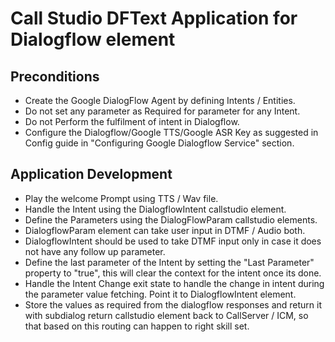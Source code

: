 # Call Studio DFText Application for Dialogflow element

## Preconditions
* Create the Google DialogFlow Agent by defining Intents / Entities.
* Do not set any parameter as Required for parameter for any Intent.
* Do not Perform the fulfilment of intent in Dialogflow.
* Configure the Dialogflow/Google TTS/Google ASR Key as suggested in Config guide in "Configuring Google Dialogflow Service" section.

## Application Development
* Play the welcome Prompt using TTS / Wav file.
* Handle the Intent using the DialogflowIntent callstudio element.
* Define the Parameters using the DialogFlowParam callstudio elements.
* DialogflowParam element can take user input in DTMF / Audio both.
* DialogflowIntent should be used to take DTMF input only in case it does not have any follow up parameter.
* Define the last parameter of the Intent by setting the "Last Parameter" property to "true", this will clear the context for the intent once its done.
* Handle the Intent Change exit state to handle the change in intent during the parameter value fetching. Point it to DialogflowIntent element.
* Store the values as required from the dialogflow responses and return it with subdialog return callstudio element back to CallServer / ICM, so that based on this routing can happen to right skill set.
